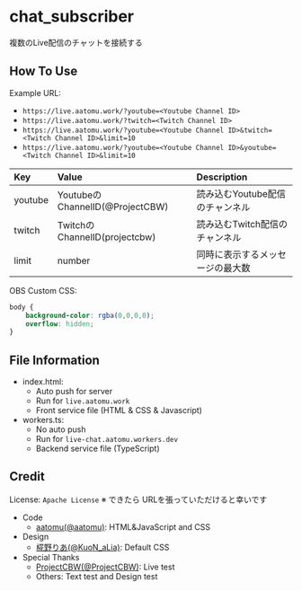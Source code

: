 # chat_subscriber
複数のLive配信のチャットを接続する

## How To Use
Example URL:  
* `https://live.aatomu.work/?youtube=<Youtube Channel ID>`
* `https://live.aatomu.work/?twitch=<Twitch Channel ID>`
* `https://live.aatomu.work/?youtube=<Youtube Channel ID>&twitch=<Twitch Channel ID>&limit=10`
* `https://live.aatomu.work/?youtube=<Youtube Channel ID>&youtube=<Twitch Channel ID>&limit=10`

| Key | Value | Description |
| :- | :- | :- |
| youtube | YoutubeのChannelID(@ProjectCBW) | 読み込むYoutube配信のチャンネル |
| twitch | TwitchのChannelID(projectcbw) | 読み込むTwitch配信のチャンネル |
| limit | number | 同時に表示するメッセージの最大数 |

OBS Custom CSS:  
```css
body {
    background-color: rgba(0,0,0,0);
    overflow: hidden;
}
```

## File Information
* index.html:
  * Auto push for server
  * Run for `live.aatomu.work`
  * Front service file (HTML & CSS & Javascript)
* workers.ts:
  * No auto push
  * Run for `live-chat.aatomu.workers.dev`
  * Backend service file (TypeScript)

## Credit
License: `Apache License`
※ できたら URLを張っていただけると幸いです
* Code
  * [aatomu(@aatomu)](https://x.com/aatomu21263): HTML&JavaScript and CSS
* Design
  * [椛野りあ(@KuoN_aLia)](https://x.com/KuoN_aLia): Default CSS
* Special Thanks
  * [ProjectCBW(@ProjectCBW)](https://x.com/ProjectCBW): Live test
  * Others: Text test and Design test